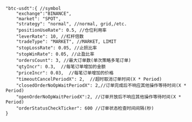     "btc-usdt":{ //symbol
        "exchange":"BINANCE",
        "market": "SPOT", 
        "strategy": "normal", //normal, grid,/etc.
        "positionUseRate": 0.5, //仓位利用率
        "leverRate": 10, //杠杆倍数
        "tradeType": "MARKET", //MARKET, LIMIT
        "stopLossRate": 0.05, //止损比率
        "stopWinRate": 0.05, //止盈比率
        "ordersCount": 3, //最大订单数(单次策略多笔订单)
        "qtyIncr": 0.3,  //每笔订单增加的金额
        "priceIncr": 0.03,  //每笔订单增加的价格
        "timeoutCancelPeriodX": 2,  //超时取消订单时间(X * Period)
        "closedOrderNoOpWaitPeriodX": 2,//订单完成后不响应其他操作等待时间(X * Period)
        "openOrderNoOpWaitPeriodX":2, //订单开放后不响应其他操作等待时间(X * Period)
        "orderStatusCheckTicker": 600 //订单状态检查时间间隔(秒)
    }